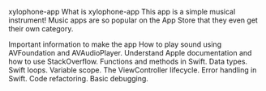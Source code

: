 xylophone-app
What is xylophone-app
This app is a simple musical instrument! Music apps are so popular on the App Store that they even get their own category.

Important information to make the app
How to play sound using AVFoundation and AVAudioPlayer.
Understand Apple documentation and how to use StackOverflow.
Functions and methods in Swift.
Data types.
Swift loops.
Variable scope.
The ViewController lifecycle.
Error handling in Swift.
Code refactoring.
Basic debugging.
